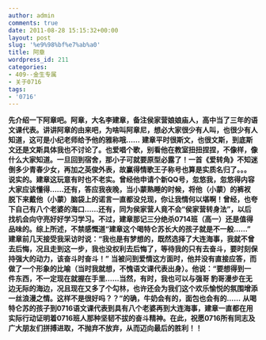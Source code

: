 ```yaml
---
author: admin
comments: true
date: 2011-08-28 15:15:32+00:00
layout: post
slug: '%e9%98%bf%e7%ab%a0'
title: 阿章
wordpress_id: 211
categories:
- 409--金生专属
- 关于0716
tags:
- '0716'
---
```


**先介绍一下阿章吧。阿章，大名李建章，备注侯家营娘娘庙人，高中当了三年的语文课代表。讲讲阿章的由来吧，为啥叫阿章尼，想必大家很少有人叫，也很少有人知道，这可是小纪老师给予他的雅称哦……**
**建章平时很斯文，也很文斯，到底斯文还是文斯具体我也不讨论了。也爱唱个歌，别看他在教室扭扭捏捏，不像样，像什么大家知道。一旦回到宿舍，那小子可就要原型必露了！一首《爱转角》不知迷倒多少青春少女，再加之英俊外表，故赢得情歌王子称号也算是实质名归了。。。**
**说实的。建章这玩意有时也不老实。曾经他申请个新QQ号，忽悠我，忽悠得内容大家应该懂得……还有，答应我夜晚，当小蒙熟睡的时候，将他（小蒙）的裤衩脱下来戴他（小蒙）脑袋上的诺言一直都没兑现，你让我情何以堪啊！曾经，也夸下自己有八个老婆的海口……还有，同为侯家营人竟不会“侯家营转身法”，以后找机会向守亮好好学习学习。不过，建章那记三分绝杀0714班（高一）还是值得品味的。综上所述，不禁感慨道“建章这个喝特仑苏长大的孩子就是不一般……”**
**建章前几天接受我采访时说：“我也是有梦想的，既然选择了大连海事，我就不曾去后悔，况且走到这一步，我也没权利去后悔了，等待我的只有去奋斗，要时刻保持强大的动力，该奋斗时奋斗！”**
**当被问到爱情这方面时，他并没有直接应答，而做了一个形象的比喻（当时我就想，不愧语文课代表出身）。他说：“要想得到一件东西，不一定现在就握在手里……当然，有时，我也可以与强哥 豹哥漫步在无边无际的海边，况且现在又多了个勾林，也许还会为我们这个欢乐愉悦的氛围增添一丝浪漫之情。这样不是很好吗？？”的确，牛奶会有的，面包也会有的……**
**从喝特仑苏的孩子到0716语文课代表到具有八个老婆再到大连海事，建章一直都在用实际行动证明着0716班人那种坚韧不拔的奋斗精神。在此，祝愿0716所有同志及广大朋友们拼搏进取，不抛弃不放弃，从而迈向最后的胜利！！**
